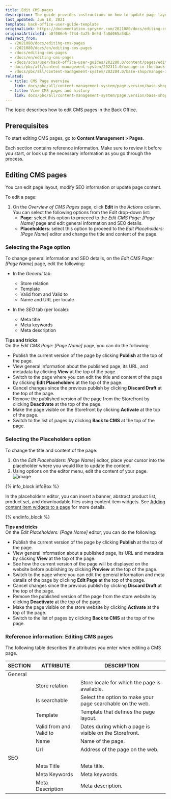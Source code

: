 ```yaml
---
title: Edit CMS pages
description: The guide provides instructions on how to update page layout, SEO data and page content in the Back Office.
last_updated: Jun 18, 2021
template: back-office-user-guide-template
originalLink: https://documentation.spryker.com/2021080/docs/editing-cms-pages
originalArticleId: a0f086e5-f744-4a25-8e3d-fa8d065a34ba
redirect_from:
  - /2021080/docs/editing-cms-pages
  - /2021080/docs/en/editing-cms-pages
  - /docs/editing-cms-pages
  - /docs/en/editing-cms-pages
  - /docs/scos/user/back-office-user-guides/202200.0/content/pages/editing-cms-pages.html
  - docs/pbc/all/content-management-system/202311.0/manage-in-the-back-office/pages/edit-cms-pages.html
  - /docs/pbc/all/content-management-system/202204.0/base-shop/manage-in-the-back-office/pages/edit-cms-pages.html
related:
  - title: CMS Page overview
    link: docs/pbc/all/content-management-system/page.version/base-shop/cms-feature-overview/cms-pages-overview.html
  - title: View CMS pages and history
    link: docs/pbc/all/content-management-system/page.version/base-shop/manage-in-the-back-office/pages/view-cms-pages-and-history.html
---
```


The topic describes how to edit CMS pages in the Back Office.

## Prerequisites

To start editing CMS pages, go to **Content Management&nbsp;<span aria-label="and then">></span> Pages**.

Each section contains reference information. Make sure to review it before you start, or look up the necessary information as you go through the process.

## Editing CMS pages

You can edit page layout, modify SEO information or update page content.

To edit a page:
1. On the *Overview of CMS Pages* page, click **Edit** in the *Actions* column. You can select the following options from the *Edit* drop-down list:
    - **Page**: select this option to proceed to the *Edit CMS Page: [Page Name]* page and edit general information and SEO details.
    - **Placeholders**: select this option to proceed to the *Edit Placeholders: [Page Name]* editor and change the title and content of the page.

### Selecting the Page option

To change general information and SEO details, on the *Edit CMS Page: [Page Name]* page, edit the following:
- In the *General* tab:
  - Store relation
  - Template
  - Valid from and Valid to
  - Name and URL per locale

- In the *SEO* tab (per locale):
  - Meta title
  - Meta keywords
  - Meta description

**Tips and tricks**
<br>On the *Edit CMS Page: [Page Name]* page, you can do the following:

- Publish the current version of the page by clicking **Publish** at the top of the page.
- View general information about the published page, its URL, and metadata by clicking **View** at the top of the page.
- Switch to the page where you can edit the title and content of the page by clicking **Edit Placeholders** at the top of the page.
- Cancel changes since the previous publish by clicking **Discard Draft** at the top of the page.
- Remove the published version of the page from the Storefront by clicking **Deactivate** at the top of the page.
- Make the page visible on the Storefront by clicking **Activate** at the top of the page.
- Switch to the list of pages by clicking **Back to CMS** at the top of the page.

### Selecting the Placeholders option

To change the title and content of the page:
1. On the *Edit Placeholders: [Page Name]* editor, place your cursor into the placeholder where you would like to update the content.
2. Using options on the editor menu, edit the content of your page.
![image](https://spryker.s3.eu-central-1.amazonaws.com/docs/User+Guides/Back+Office+User+Guides/Content+Management+System/Pages/Editing+CMS+Pages/placeholders.png)

{% info_block infoBox %}

In the placeholders editor, you can insert a banner, abstract product list, product set, and downloadable files using content item widgets. See [Adding content item widgets to a page](/docs/pbc/all/content-management-system/latest/base-shop/manage-in-the-back-office/pages/add-content-items-to-cms-pages.html) for more details.

{% endinfo_block %}

**Tips and tricks**
<br>On the *Edit Placeholders: [Page Name]* editor, you can do the following:

- Publish the current version of the page by clicking **Publish** at the top of the page.
- View general information about a published page, its URL and metadata by clicking **View** at the top of the page.
- See how the current version of the page will be displayed on the website before publishing by clicking **Preview** at the top of the page.
- Switch to the page where you can edit the general information and meta details of the page by clicking **Edit Page** at the top of the page.
- Cancel changes since the previous publish by clicking **Discard Draft** at the top of the page.
- Remove the published version of the page from the store website by clicking **Deactivate** at the top of the page.
- Make the page visible on the store website by clicking **Activate** at the top of the page.
- Switch to the list of pages by clicking **Back to CMS** at the top of the page.

### Reference information: Editing CMS pages

The following table describes the attributes you enter when editing a CMS page.

| SECTION | ATTRIBUTE |  DESCRIPTION |
| --- | --- | --- |
| General |  |  |
| | Store relation |  Store locale for which the page is available. |
| | Is searchable | Select the option to make your page searchable on the web. |
| | Template | Template that defines the page layout.  |
| | Valid from and Valid to | Dates during which a page is visible on the Storefront. |
| | Name | Name of the page. |
| | Url | Address of the page on the web. |
| SEO | | |
|  | Meta Title | Meta title. |
|  | Meta Keywords  | Meta keywords.  |
|  | Meta Description | Meta description. |
